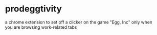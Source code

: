 # prodeggtivity
a chrome extension to set off a clicker on the game "Egg, Inc" only when you are browsing work-related tabs
